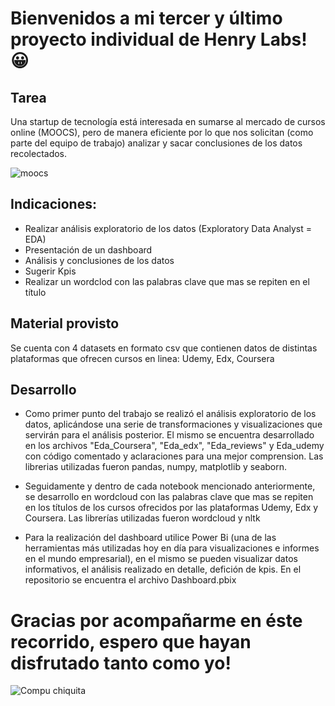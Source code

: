 # Bienvenidos a mi tercer y último proyecto individual de Henry Labs! 😀


## Tarea

Una startup de tecnología está interesada en sumarse al mercado de cursos online (MOOCS), pero de manera eficiente por lo que nos solicitan (como parte del equipo de trabajo) analizar y sacar conclusiones de los datos recolectados.


![moocs](https://user-images.githubusercontent.com/108495374/215902434-8c4458e9-fdfe-4632-b330-b9b5de48f3d4.jpg)

## Indicaciones:

- Realizar análisis exploratorio de los datos (Exploratory Data Analyst = EDA) 
- Presentación de un dashboard
- Análisis y conclusiones de los datos
- Sugerir Kpis 
- Realizar un wordclod con las palabras clave que mas se repiten en el título


## Material provisto

Se cuenta con 4 datasets en formato csv que contienen datos de distintas plataformas que ofrecen cursos en linea: Udemy, Edx, Coursera

## Desarrollo

- Como primer punto del trabajo se realizó el análisis exploratorio de los datos, aplicándose una serie de transformaciones y visualizaciones que servirán para el análisis posterior. El mismo se encuentra desarrollado en los archivos "Eda_Coursera", "Eda_edx", "Eda_reviews" y Eda_udemy con código comentado y aclaraciones para una mejor comprension.
Las librerias utilizadas fueron pandas, numpy, matplotlib y seaborn.

- Seguidamente y dentro de cada notebook mencionado anteriormente, se desarrollo en wordcloud con las palabras clave que mas se repiten en los títulos de los cursos ofrecidos por las plataformas Udemy, Edx y Coursera. Las librerías utilizadas fueron wordcloud y nltk

- Para la realización del dashboard utilice Power Bi (una de las herramientas más utilizadas hoy en día para visualizaciones e informes en el mundo empresarial), en el mismo se pueden visualizar datos informativos, el análisis realizado en detalle, defición de kpis.
En el repositorio se encuentra el archivo Dashboard.pbix




# Gracias por acompañarme en éste recorrido, espero que hayan disfrutado tanto como yo!


  



![Compu chiquita](https://user-images.githubusercontent.com/108495374/215910323-cc23b7d5-95a0-4f06-bbd2-6ff328aac4fc.jpg)




